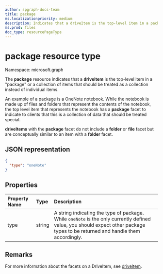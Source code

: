 ```yaml
---
author: spgraph-docs-team
title: package
ms.localizationpriority: medium
description: Indicates that a driveItem is the top-level item in a package or a collection of items that should be treated as a collection instead of individual items.
ms.prod: files
doc_type: resourcePageType
---
```


# package resource type

Namespace: microsoft.graph

The **package** resource indicates that a **driveItem** is the top-level item in a "package" or a collection of items that should be treated as a collection instead of individual items.

An example of a package is a OneNote notebook.
While the notebook is made up of files and folders that represent the contents of the notebook, the top level item that represents the notebook has a **package** facet to indicate to clients that this is a collection of data that should be treated special.

**driveItems** with the **package** facet do not include a **folder** or **file** facet but are conceptually similar to an item with a **folder** facet.

## JSON representation

<!-- { "blockType": "resource", "@odata.type": "microsoft.graph.package" } -->
```json
{
  "type": "oneNote"
}
```

## Properties

| Property Name | Type   | Description                                                                                                                                                                      |
|:--------------|:-------|:---------------------------------------------------------------------------------------------------------------------------------------------------------------------------------|
| type          | string | A string indicating the type of package. While `oneNote` is the only currently defined value, you should expect other package types to be returned and handle them accordingly. |

## Remarks

For more information about the facets on a DriveItem, see [driveItem](driveitem.md).


<!-- {
  "type": "#page.annotation",
  "description": "The Package facet indicates that an item is the root of a special collection of items that should be treated as a single unit.",
  "keywords": "package, facet, onenote",
  "section": "documentation",
  "tocPath": "Facets/Package"
} -->

